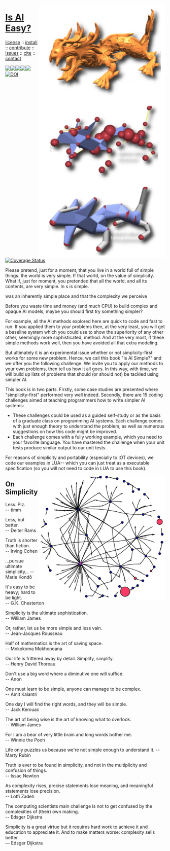 <a name=top><img align=right width=400 src="https://github.com/aiez/eg/blob/master/etc/img/dragon.png">
<h1><a href="/README.md#top">Is AI Easy?</a></h1> 
<p> <a
href="https://github.com/aiez/eg/blob/master/LICENSE">license</a> :: <a
href="https://github.com/aiez/eg/blob/master/INSTALL.md#top">install</a> :: <a
href="https://github.com/aiez/eg/blob/master/CODE_OF_CONDUCT.md#top">contribute</a> :: <a
href="https://github.com/aiez/eg/issues">issues</a> :: <a
href="https://github.com/aiez/eg/blob/master/CITATION.md#top">cite</a> :: <a
href="https://github.com/aiez/eg/blob/master/CONTACT.md#top">contact</a> </p><p> 
<img src="https://img.shields.io/badge/license-mit-red"><img 
src="https://img.shields.io/badge/language-lua-orange"><img 
src="https://img.shields.io/badge/purpose-ai,se-blueviolet"><img 
src="https://img.shields.io/badge/platform-mac,*nux-informational"><a 
     href="https://travis-ci.org/github/sehero/lua"><img 
src="https://travis-ci.org/aiez/eg.svg?branch=master"></a><a 
     href="https://zenodo.org/badge/latestdoi/263210595"><img 
src="https://zenodo.org/badge/263210595.svg" alt="DOI"></a><a 
     href='https://coveralls.io/github/aiez/lua?branch=master'><img i
src='https://coveralls.io/repos/github/aiez/eg/badge.svg?branch=master' alt='Coverage Status' /></a></p>


Please pretend, just for a moment, that you
live in a world full of simple things. the
world is very simple. If that world, 
on the value of
simplicity. What if, just for moment, you pretended
that all the  world, and all its contents, are very simple.
In s is simple.

was an inherently simple place and
that the complexity we perceive 


Before you waste time and money (and   much CPU) to build complex
and opaque AI models, maybe you should first try something simpler?

For example, all the AI methods explored here are quick to code and
fast to run.  If you applied them to your problems then, at  the
very least, you will get a baseline system which you could use to
show the  superiority   of  any other other, seemingly more
sophisticated, method.  And at the very most, if these simple methods
work well, then you have avoided all that extra modeling.

But ultimately it is an experimental issue whether or not
simplicity-first works for some new problem.  Hence, we call this
book "Is AI Simple?" and we offer you the following challenge.  We
invite you to apply our methods to your own problems, then tell us
how it all goes.  In this way, with time, we will build up lists
of problems that should (or should not) be tackled using simpler
AI.

This book is in two parts. Firstly, some case studies are presented
where "simplicity-first" performed very well indeed.  Secondly,
there are 15 coding challenges aimed at teaching programmers how
to write simpler AI systems:

- These challenges could be used as a guided self-study or as the
  basis of a graduate class on programming AI systems.  Each challenge
  comes with just enough theory to understand the problem, as well
  as numerous suggestions on how this code might be improved.
- Each challenge comes with a fully working example, which you
  need to your favorite language.  You have mastered the challenge
  when your unit tests produce similar output to our unit tests.

For reasons of simplicity and portability (especially to IOT devices),
we code our examples in LUA-- which you can just treat as a executable
specification (so you will not need to code in LUA to use this
book).


<img align=right width=400 src="https://github.com/aiez/eg/blob/master/etc/img/network.png">

## On Simplicity

Less. Plz.     
-- timm

Less, but better.    
-- Deiter Rams

Truth is shorter than fiction.   
-- Irving Cohen

...pursue ultimate simplicity...
-- Marie Kondō

It's easy to be heavy; hard to be light.     
-- G.K. Chesterton

Simplicity is the ultimate sophistication.     
-- William James

Or, rather, let us be more simple and less vain.      
-- Jean-Jacques Rousseau

Half of mathematics is the art of saving space.    
-- Mokokoma Mokhonoana

Our life is frittered away by detail. Simplify, simplify.    
-- Henry David Thoreau

Don't use a big word where a diminutive one will suffice.    
-- Anon

One must learn to be simple, anyone can manage to be complex.   
-- Amit Kalantri

One day I will find the right words, and they will be simple.   
-- Jack Kerouac

The art of being wise is the art of knowing what to overlook.     
-- William James

For I am a bear of very little brain and long words bother me.    
-- Winnie the Pooh

Life only puzzles us because we're not simple enough to understand it.
-- Marty Rubin

Truth is ever to be found in simplicity, and not in the multiplicity and confusion of things.  
-- Issac Newton

As complexity rises, precise statements lose meaning, and meaningful statements lose precision.   
-- Lotfi Zadeh

The computing scientists main challenge is not to get confused by the complexities of (their) own making.    
-- Edsger  Dijkstra

Simplicity is a great virtue but it requires hard work to achieve it and education to appreciate it. And to make matters worse: complexity sells better.    
― Edsger Dijkstra


